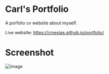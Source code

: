 # Carl's Portfolio
 A porfolio cv website about myself.

 Live website: https://cmesias.github.io/portfolio/

# Screenshot 
![image](https://github.com/user-attachments/assets/ce58e591-175b-48c2-8e6f-e8561595f70d)
